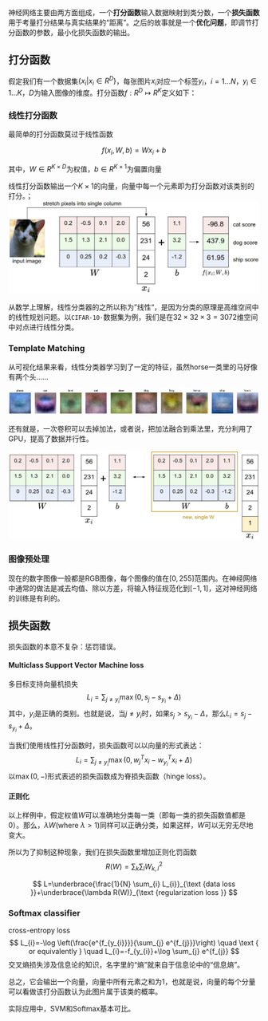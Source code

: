 神经网络主要由两方面组成，一个**打分函数**输入数据映射到类分数，一个**损失函数**用于考量打分结果与真实结果的“距离”。之后的故事就是一个**优化问题**，即调节打分函数的参数，最小化损失函数的输出。

## 打分函数

假定我们有一个数据集$\{x_i | x_i \in R^D\}$，每张图片$x_i$对应一个标签$y_i$，$i=1\ldots N$，$y_i \in 1\ldots K$，$D$为输入图像的维度。打分函数$f: R^{D} \mapsto R^{K}$定义如下：

### 线性打分函数

最简单的打分函数莫过于线性函数

$$
f\left(x_{i}, W, b\right)=W x_{i}+b
$$

其中，$W \in R^{K\times D}$为权值，$b \in R^{K \times 1}$为偏置向量

线性打分函数输出一个$K\times 1$的向量，向量中每一个元素即为打分函数对该类别的打分。；![img](media/02/imagemap.jpg)

从数学上理解，线性分类器的之所以称为”线性“，是因为分类的原理是高维空间中的线性规划问题。以`CIFAR-10·`数据集为例，我们是在$32\times32\times3 = 3072$维空间中对点进行线性分类。

### Template Matching

从可视化结果来看，线性分类器学习到了一定的特征，虽然horse一类里的马好像有两个头……

![img](media/02/templates.jpg)

还有就是，一次卷积可以去掉加法，或者说，把加法融合到乘法里，充分利用了GPU，提高了数据并行性。

![img](media/02/wb.jpeg)

### 图像预处理

现在的数字图像一般都是RGB图像，每个图像的值在$[0, 255]$范围内。在神经网络中通常的做法是减去均值、除以方差，将输入特征规范化到$[-1, 1]$，这对神经网络的训练是有利的。

## 损失函数

损失函数的本意不复杂：惩罚错误。

#### Multiclass Support Vector Machine loss

多目标支持向量机损失
$$
L_{i}=\sum_{j \neq y_{i}} \max \left(0, s_{j}-s_{y_{i}}+\Delta\right)
$$
其中，$y_i$是正确的类别。也就是说，当$j \neq y_i$时，如果$s_j > s_{y_i}-\Delta$，那么$L_i =  s_{j}-s_{y_{i}}+\Delta$。

当我们使用线性打分函数时，损失函数可以以向量的形式表达：
$$
L_{i}=\sum_{j \neq y_{i}} \max \left(0, w_{j}^{T} x_{i}-w_{y_{i}}^{T} x_{i}+\Delta\right)
$$
以$\max(0, -)$形式表述的损失函数成为脊损失函数（hinge loss）。

#### 正则化

以上样例中，假定权值$W$可以准确地分类每一类（即每一类的损失函数值都是$0$）。那么，$\lambda W(\text{where}\ \lambda>1)$同样可以正确分类，如果这样，$W$可以无穷无尽地变大。

所以为了抑制这种现象，我们在损失函数里增加正则化罚函数
$$
R(W)=\sum_{k} \sum_{l} W_{k, l}^{2}
$$

$$
L=\underbrace{\frac{1}{N} \sum_{i} L_{i}}_{\text {data loss }}+\underbrace{\lambda R(W)}_{\text {regularization loss }}
$$

### Softmax classifier

cross-entropy loss
$$
L_{i}=-\log \left(\frac{e^{f_{y_{i}}}}{\sum_{j} e^{f_{j}}}\right) \quad \text { or equivalently } \quad L_{i}=-f_{y_{i}}+\log \sum_{j} e^{f_{j}}
$$
交叉熵损失涉及信息论的知识，名字里的“熵”就来自于信息论中的“信息熵”。

总之，它会输出一个向量，向量中所有元素之和为1，也就是说，向量的每个分量可以看做该打分函数认为此图片属于该类的概率。

实际应用中，SVM和Softmax基本可比。